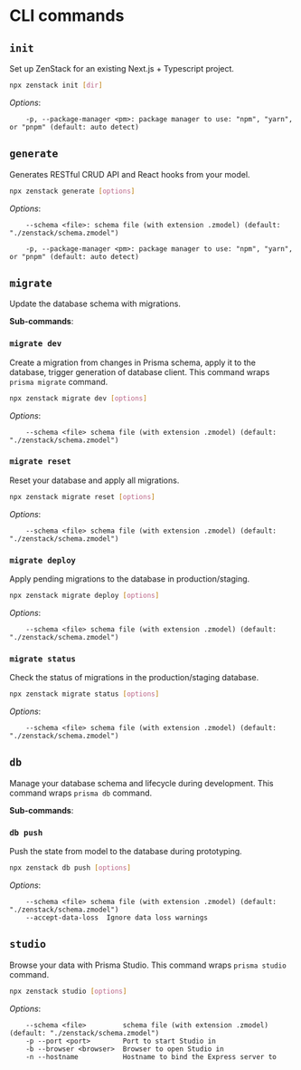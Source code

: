 # CLI commands

## `init`

Set up ZenStack for an existing Next.js + Typescript project.

```bash
npx zenstack init [dir]
```

_Options_:

```
    -p, --package-manager <pm>: package manager to use: "npm", "yarn", or "pnpm" (default: auto detect)
```

## `generate`

Generates RESTful CRUD API and React hooks from your model.

```bash
npx zenstack generate [options]
```

_Options_:

```
    --schema <file>: schema file (with extension .zmodel) (default: "./zenstack/schema.zmodel")

    -p, --package-manager <pm>: package manager to use: "npm", "yarn", or "pnpm" (default: auto detect)
```

## `migrate`

Update the database schema with migrations.

**Sub-commands**:

### `migrate dev`

Create a migration from changes in Prisma schema, apply it to the database, trigger generation of database client. This command wraps `prisma migrate` command.

```bash
npx zenstack migrate dev [options]
```

_Options_:

```
    --schema <file> schema file (with extension .zmodel) (default: "./zenstack/schema.zmodel")
```

### `migrate reset`

Reset your database and apply all migrations.

```bash
npx zenstack migrate reset [options]
```

_Options_:

```
    --schema <file> schema file (with extension .zmodel) (default: "./zenstack/schema.zmodel")
```

### `migrate deploy`

Apply pending migrations to the database in production/staging.

```bash
npx zenstack migrate deploy [options]
```

_Options_:

```
    --schema <file> schema file (with extension .zmodel) (default: "./zenstack/schema.zmodel")
```

### `migrate status`

Check the status of migrations in the production/staging database.

```bash
npx zenstack migrate status [options]
```

_Options_:

```
    --schema <file> schema file (with extension .zmodel) (default: "./zenstack/schema.zmodel")
```

## `db`

Manage your database schema and lifecycle during development. This command wraps `prisma db` command.

**Sub-commands**:

### `db push`

Push the state from model to the database during prototyping.

```bash
npx zenstack db push [options]
```

_Options_:

```
    --schema <file> schema file (with extension .zmodel) (default: "./zenstack/schema.zmodel")
    --accept-data-loss  Ignore data loss warnings
```

## `studio`

Browse your data with Prisma Studio. This command wraps `prisma studio` command.

```bash
npx zenstack studio [options]
```

_Options_:

```
    --schema <file>         schema file (with extension .zmodel) (default: "./zenstack/schema.zmodel")
    -p --port <port>        Port to start Studio in
    -b --browser <browser>  Browser to open Studio in
    -n --hostname           Hostname to bind the Express server to
```
